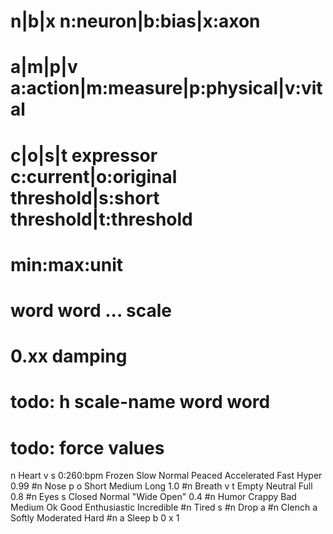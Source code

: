 # n|b|x		n:neuron|b:bias|x:axon
# a|m|p|v	a:action|m:measure|p:physical|v:vital
# c|o|s|t	expressor c:current|o:original threshold|s:short threshold|t:threshold
# min:max:unit
# word word ... scale
# 0.xx damping
# todo: h scale-name word word
# todo: force values

n Heart v s 0:260:bpm Frozen Slow Normal Peaced Accelerated Fast Hyper 0.99
#n Nose p o Short Medium Long 1.0
#n Breath v t Empty Neutral Full 0.8
#n Eyes s Closed Normal "Wide Open" 0.4
#n Humor Crappy Bad Medium Ok Good Enthusiastic Incredible
#n Tired s
#n Drop a
#n Clench a Softly Moderated Hard
#n a Sleep
b 0
x 1
